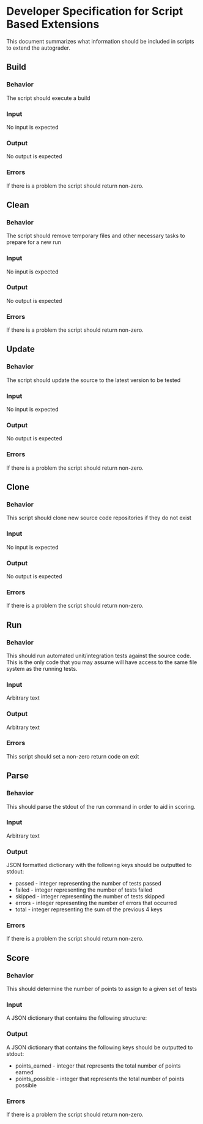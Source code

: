 Developer Specification for Script Based Extensions
================================================================================

This document summarizes what information should be included in scripts to extend the autograder.

Build
--------------------------------------------------------------------------------

### Behavior

The script should execute a build

### Input

No input is expected

### Output

No output is expected

### Errors

If there is a problem the script should return non-zero.

Clean
--------------------------------------------------------------------------------

### Behavior

The script should remove temporary files and other necessary tasks to prepare
for a new run

### Input

No input is expected

### Output

No output is expected

### Errors

If there is a problem the script should return non-zero.

Update
--------------------------------------------------------------------------------

### Behavior

The script should update the source to the latest version to be tested

### Input

No input is expected

### Output

No output is expected

### Errors

If there is a problem the script should return non-zero.

Clone
--------------------------------------------------------------------------------

### Behavior

This script should clone new source code repositories if they do not exist

### Input

No input is expected

### Output

No output is expected

### Errors

If there is a problem the script should return non-zero.

Run
--------------------------------------------------------------------------------

### Behavior

This should run automated unit/integration tests against the source code.  This
is the only code that you may assume will have access to the same file system as
the running tests.

### Input

Arbitrary text

### Output

Arbitrary text

### Errors

This script should set a non-zero return code on exit

Parse
--------------------------------------------------------------------------------

### Behavior

This should parse the stdout of the run command in order to aid in scoring.

### Input

Arbitrary text

### Output

JSON formatted dictionary with the following keys should be outputted to stdout:

+ passed - integer representing the number of tests passed
+ failed - integer representing the number of tests failed
+ skipped - integer representing the number of tests skipped
+ errors - integer representing the number of errors that occurred
+ total - integer representing the sum of the previous 4 keys

### Errors

If there is a problem the script should return non-zero.


Score
--------------------------------------------------------------------------------

### Behavior

This should determine the number of points to assign to a given set of tests

### Input

A JSON dictionary that contains the following structure:



### Output

A JSON dictionary that contains the following keys should be outputted to
stdout:

+ points\_earned - integer that represents the total number of points earned
+ points\_possible - integer that represents the total number of points possible


### Errors

If there is a problem the script should return non-zero.


